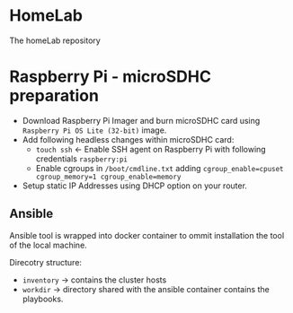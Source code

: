 # HomeLab
The homeLab repository 

# Raspberry Pi - microSDHC preparation

* Download Raspberry Pi Imager and burn microSDHC card using `Raspberry Pi OS Lite (32-bit)` image.
* Add following headless changes within microSDHC card:
    * `touch ssh` <- Enable SSH agent on Raspberry Pi with following credentials `raspberry:pi`
    * Enable cgroups in `/boot/cmdline.txt` adding `cgroup_enable=cpuset cgroup_memory=1 cgroup_enable=memory`
* Setup static IP Addresses using DHCP option on your router.


## Ansible

Ansible tool is wrapped into docker container to ommit installation the tool of the local machine. 

Direcotry structure:
* `inventory` -> contains the cluster hosts
* `workdir` -> directory shared with the ansible container contains the playbooks.
